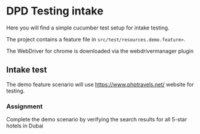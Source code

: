 # DPD Testing intake

Here you will find a simple cucumber test setup for intake testing.

The project contains a feature file in `src/test/resources.demo.feature>`.

The WebDriver for chrome is downloaded via the webdrivermanager plugin

## Intake test
The demo feature scenario will use https://www.phptravels.net/ website for testing.

### Assignment
Complete the demo scenario by verifying the search results for all 5-star hotels in Dubai
